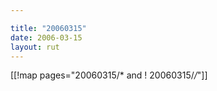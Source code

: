 ```yaml
---

title: "20060315"
date: 2006-03-15
layout: rut
---
```


[[!map pages="20060315/* and ! 20060315/*/*"]]
